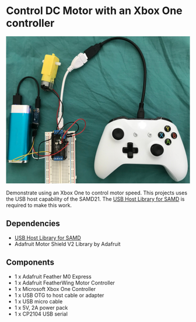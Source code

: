 # Control DC Motor with an Xbox One controller

![Image of Xbox One Controlling a motor](./images/xbox1motor.jpg)

Demonstrate using an Xbox One to control motor speed. This projects uses the
USB host capability of the SAMD21. The
[USB Host Library for SAMD](https://github.com/gdsports/USB_Host_Library_SAMD)
is required to make this work.

## Dependencies

* [USB Host Library for SAMD](https://github.com/gdsports/USB_Host_Library_SAMD)
* Adafruit Motor Shield V2 Library by Adafruit

## Components

* 1 x Adafruit Feather M0 Express
* 1 x Adafruit FeatherWing Motor Controller
* 1 x Microsoft Xbox One Controller
* 1 x USB OTG to host cable or adapter
* 1 x USB micro cable
* 1 x 5V, 2A power pack
* 1 x CP2104 USB serial

